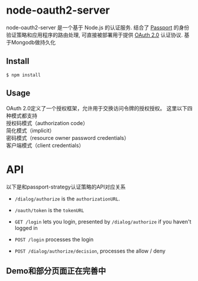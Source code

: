 # node-oauth2-server

node-oauth2-server 是一个基于 Node.js 的认证服务. 结合了 [Passport](http://passportjs.org/)
的身份验证策略和应用程序的路由处理, 可直接被部署用于提供 [OAuth 2.0](http://tools.ietf.org/html/rfc6749)
认证协议. 基于Mongodb做持久化

## Install

    $ npm install 

## Usage

OAuth 2.0定义了一个授权框架，允许用于交换访问令牌的授权授权。
这里以下四种模式都支持</br>
授权码模式（authorization code）</br>
简化模式（implicit）</br>
密码模式（resource owner password credentials）</br>
客户端模式（client credentials）</br>

API
===

以下是和passport-strategy认证策略的API对应关系

* `/dialog/authorize` is the `authorizationURL`.
* `/oauth/token` is the `tokenURL`


* `GET /login` lets you login, presented by `/dialog/authorize` if you haven't logged in
* `POST /login` processes the login

* `POST /dialog/authorize/decision`, processes the allow / deny

## Demo和部分页面正在完善中
